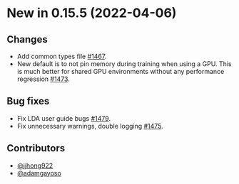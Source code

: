 # New in 0.15.5 (2022-04-06)

## Changes

-   Add common types file [#1467].
-   New default is to not pin memory during training when using a GPU. This is much better for shared GPU environments without any performance regression [#1473].

## Bug fixes

-   Fix LDA user guide bugs [#1479].
-   Fix unnecessary warnings, double logging [#1475].

## Contributors

-   [@jjhong922]
-   [@adamgayoso]

[#1479]: https://github.com/YosefLab/scvi-tools/pull/1479
[#1475]: https://github.com/YosefLab/scvi-tools/pull/1475
[#1467]: https://github.com/YosefLab/scvi-tools/pull/1467
[#1473]: https://github.com/YosefLab/scvi-tools/pull/1473
[@adamgayoso]: https://github.com/adamgayoso
[@jjhong922]: https://github.com/jjhong922
